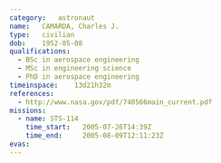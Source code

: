 ```yaml
---
category:	astronaut
name:	CAMARDA, Charles J.
type:	civilian
dob:	1952-05-08
qualifications:
  - BSc in aerospace engineering
  - MSc in engineering science
  - PhD in aerospace engineering
timeinspace:	13d21h32m
references:
  - http://www.nasa.gov/pdf/740566main_current.pdf
missions:
  - name: STS-114
    time_start:   2005-07-26T14:39Z
    time_end:     2005-08-09T12:11:23Z
evas:
---
```

